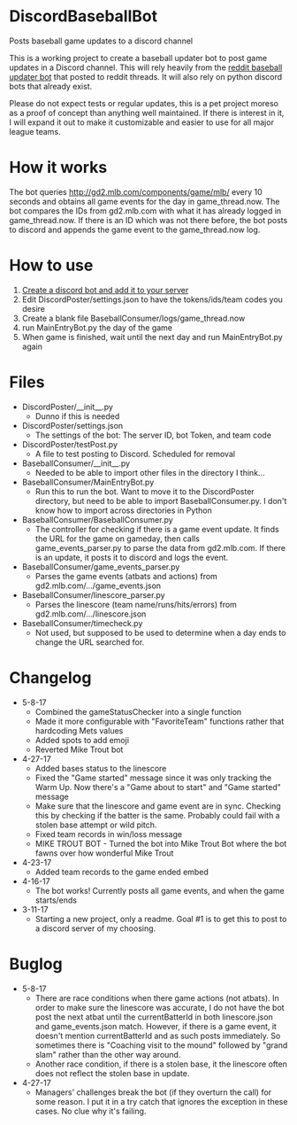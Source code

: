 # DiscordBaseballBot
Posts baseball game updates to a discord channel

This is a working project to create a baseball updater bot to post game updates in a Discord channel.
This will rely heavily from the [reddit baseball updater bot](https://github.com/mattabullock/Baseball-GDT-Bot)
that posted to reddit threads. It will also rely on python discord bots that already exist.  

Please do not expect tests or regular updates, this is a pet project moreso as a proof of concept than 
anything well maintained.  If there is interest in it, I will expand it out to make it customizable
and easier to use for all major league teams.

# How it works
The bot queries http://gd2.mlb.com/components/game/mlb/ every 10 seconds and obtains all game events for the day in game_thread.now.  The bot compares the IDs from gd2.mlb.com with what it has already logged in game_thread.now.  If there is an ID which was not there before, the bot posts to discord and appends the game event to the game_thread.now log.

# How to use
1. [Create a discord bot and add it to your server](https://github.com/reactiflux/discord-irc/wiki/Creating-a-discord-bot-&-getting-a-token)
2. Edit DiscordPoster/settings.json to have the tokens/ids/team codes you desire
3. Create a blank file BaseballConsumer/logs/game_thread.now
4. run MainEntryBot.py the day of the game
5. When game is finished, wait until the next day and run MainEntryBot.py again

# Files
* DiscordPoster/\_\_init\_\_.py
  * Dunno if this is needed
* DiscordPoster/settings.json
  * The settings of the bot: The server ID, bot Token, and team code
* DiscordPoster/testPost.py
  * A file to test posting to Discord.  Scheduled for removal
* BaseballConsumer/\_\_init_\_\.py
  * Needed to be able to import other files in the directory I think...
* BaseballConsumer/MainEntryBot.py
  * Run this to run the bot.  Want to move it to the DiscordPoster directory, but need to be able to import BaseballConsumer.py.  I don't know how to import across directories in Python
* BaseballConsumer/BaseballConsumer.py
  * The controller for checking if there is a game event update.  It finds the URL for the game on gameday, then calls  	game_events_parser.py to parse the data from gd2.mlb.com.  If there is an update, it posts it to discord and logs the event.
* BaseballConsumer/game_events_parser.py
  * Parses the game events (atbats and actions) from gd2.mlb.com/.../game_events.json
* BaseballConsumer/linescore_parser.py
  * Parses the linescore (team name/runs/hits/errors) from gd2.mlb.com/.../linescore.json
* BaseballConsumer/timecheck.py
  * Not used, but supposed to be used to determine when a day ends to change the URL searched for.

# Changelog
* 5-8-17
  * Combined the gameStatusChecker into a single function
  * Made it more configurable with "FavoriteTeam" functions rather that hardcoding Mets values
  * Added spots to add emoji
  * Reverted Mike Trout bot
* 4-27-17
  * Added bases status to the linescore
  * Fixed the "Game started" message since it was only tracking the Warm Up.  Now there's a "Game about to start" and "Game started" message
  * Make sure that the linescore and game event are in sync.  Checking this by checking if the batter is the same.  Probably could fail with a stolen base attempt or wild pitch.
  * Fixed team records in win/loss message
  * MIKE TROUT BOT - Turned the bot into Mike Trout Bot where the bot fawns over how wonderful Mike Trout
* 4-23-17
  * Added team records to the game ended embed
* 4-16-17
  * The bot works!  Currently posts all game events, and when the game starts/ends
* 3-11-17
  * Starting a new project, only a readme.  Goal #1 is to get this to post to a discord server of my choosing.

# Buglog
* 5-8-17
  * There are race conditions when there game actions (not atbats).  In order to make sure the linescore was accurate, I do not have the bot post the next atbat until the currentBatterId in both linescore.json and game_events.json match.  However, if there is a game event, it doesn't mention currentBatterId and as such posts immediately.  So sometimes there is "Coaching visit to the mound" followed by "grand slam" rather than the other way around.
  * Another race condition, if there is a stolen base, it the linescore often does not reflect the stolen base in update.  
* 4-27-17
  * Managers' challenges break the bot (if they overturn the call) for some reason.  I put it in a try catch that ignores the exception in these cases.  No clue why it's failing.
